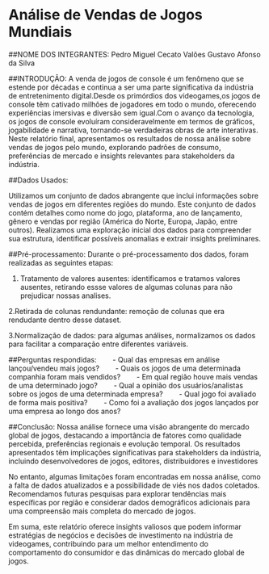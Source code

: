 # Análise de Vendas de Jogos Mundiais

##NOME DOS INTEGRANTES:
Pedro Miguel Cecato Valões
Gustavo Afonso da Silva

##INTRODUÇÂO:
A venda de jogos de console é um fenômeno que se estende por décadas e continua a ser uma parte significativa da indústria de entretenimento digital.Desde os primórdios 
dos videogames,os jogos de console têm cativado milhões de jogadores em todo o mundo, oferecendo experiências imersivas e diversão sem igual.Com o avanço da tecnologia, os jogos 
de console evoluíram consideravelmente em termos de gráficos, jogabilidade e narrativa, tornando-se verdadeiras obras de arte interativas. Neste relatório final, apresentamos os resultados de nossa análise
sobre vendas de jogos pelo mundo, explorando padrões de consumo, preferências de mercado e insights relevantes para stakeholders da indústria.



##Dados Usados:

Utilizamos um conjunto de dados abrangente que inclui informações sobre vendas de jogos em diferentes regiões do mundo.
Este conjunto de dados contém detalhes como nome do jogo, plataforma, ano de lançamento, gênero e vendas por região (América do Norte, Europa, Japão, entre outros). 
Realizamos uma exploração inicial dos dados para compreender sua estrutura, identificar possíveis anomalias e extrair insights preliminares.



##Pré-processamento:
Durante o pré-processamento dos dados, foram realizadas as seguintes etapas:
1. Tratamento de valores ausentes: identificamos e tratamos valores ausentes, retirando essse valores de algumas colunas para não prejudicar nossas analises.
    
2.Retirada de colunas rendundante: remoção de colunas que era rendudante dentro desse dataset.

3.Normalização de dados: para algumas análises, normalizamos os dados para facilitar a comparação entre diferentes variáveis.



##Perguntas respondidas:
  - Qual das empresas em análise lançou/vendeu mais jogos?
  - Quais os jogos de uma determinada companhia foram mais vendidos?
  - Em qual região houve mais vendas de uma determinado jogo?
  - Qual a opinião dos usuários/analistas sobre os jogos de uma determinada empresa?
  - Qual jogo foi avaliado de forma mais positiva?
  - Como foi a avaliação dos jogos lançados por uma empresa ao longo dos anos?


##Conclusão:
Nossa análise fornece uma visão abrangente do mercado global de jogos, destacando a importância de 
fatores como qualidade percebida, preferências regionais e evolução temporal. Os resultados apresentados têm implicações significativas 
para stakeholders da indústria, incluindo desenvolvedores de jogos, editores, distribuidores e investidores

No entanto, algumas limitações foram encontradas em nossa análise, 
como a falta de dados atualizados e a possibilidade de viés nos dados coletados. Recomendamos futuras pesquisas para 
explorar tendências mais específicas por região e considerar dados demográficos adicionais para uma compreensão mais completa do mercado de jogos.

Em suma, este relatório oferece insights valiosos que podem informar estratégias de negócios e decisões de investimento 
na indústria de videogames, contribuindo para um melhor entendimento do comportamento do consumidor e das dinâmicas do mercado global de jogos.






